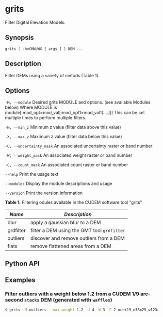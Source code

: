 # grits

Filter Digital Elevation Models.

## Synopsis

```
grits [ -hvCMNUWX [ args ] ] DEM ...
```

## Description

Filter DEMs using a variety of metods (Table 1).

## Options
`-M, --module`
Desired grits MODULE and options. (see available Modules below)
Where MODULE is module[:mod_opt=mod_val[:mod_opt1=mod_val1[:...]]]
This can be set multiple times to perform multiple filters.

`-N, --min_z`
Minimum z value (filter data above this value)

`-X, --max_z`
Maximum z value (filter data below this value)

`-U, --uncertainty_mask`
An associated uncertainty raster or band number

`-W, --weight_mask`
An associated weight raster or band number

`-C, --count_mask`
An associated count raster or band number

`--help`
Print the usage text

`--modules`
Display the module descriptions and usage

`--version`
Print the version information

**Table 1.** Filtering odules available in the CUDEM software tool "grits"

|  ***Name***  |  ***Description*** |
|----------------------|----------------------------------|
| blur | apply a gaussian blur to a DEM |
| grdfilter | filter a DEM using the GMT tool `grdfilter` |
| outliers | discover and remove outliers from a DEM |
| flats | remove flattened areas from a DEM |

## Python API

## Examples

### Filter outliers with a weight below 1.2 from a CUDEM 1/9 arc-second `stacks` DEM (generated with `waffles`)

```bash
$ grits -M outliers --max_weight 1.2 -U 4 -W 3 -C 2 ncei19_n38x25_w123x50_2024v1_stack.tif
```